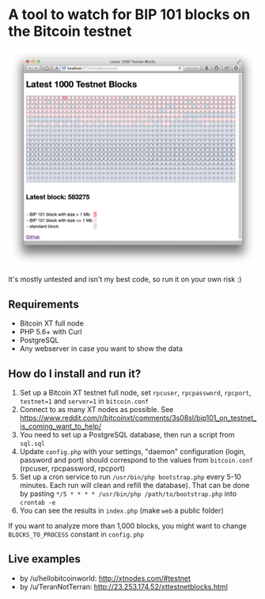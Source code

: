 # A tool to watch for BIP 101 blocks on the Bitcoin testnet

![ScreenShot](https://github.com/Har01d/XTTestnetBlocks/blob/master/screen.png?raw=true)

It's mostly untested and isn't my best code, so run it on your own risk :)

## Requirements

* Bitcoin XT full node
* PHP 5.6+ with Curl
* PostgreSQL
* Any webserver in case you want to show the data

## How do I install and run it?

1. Set up a Bitcoin XT testnet full node, set `rpcuser`, `rpcpassword`, `rpcport`, `testnet=1` and `server=1` in `bitcoin.conf`
2. Connect to as many XT nodes as possible. See https://www.reddit.com/r/bitcoinxt/comments/3s08sl/bip101_on_testnet_is_coming_want_to_help/
3. You need to set up a PostgreSQL database, then run a script from `sql.sql`
4. Update `config.php` with your settings, "daemon" configuration (login, password and port) should correspond to the values from `bitcoin.conf` (rpcuser, rpcpassword, rpcport)
5. Set up a cron service to run `/usr/bin/php bootstrap.php` every 5-10 minutes. Each run will clean and refill the database). That can be done by pasting `*/5 * * * * /usr/bin/php /path/to/bootstrap.php` into `crontab -e` 
6. You can see the results in `index.php` (make `web` a public folder)

If you want to analyze more than 1,000 blocks, you might want to change `BLOCKS_TO_PROCESS` constant in `config.php`

## Live examples

* by /u/hellobitcoinworld: http://xtnodes.com/#testnet
* by /u/TeranNotTerran: http://23.253.174.52/xttestnetblocks.html